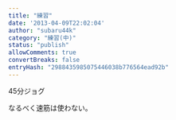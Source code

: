 ```yaml
---
title: "練習"
date: '2013-04-09T22:02:04'
author: "subaru44k"
category: "練習(中)"
status: "publish"
allowComments: true
convertBreaks: false
entryHash: "2988435985075446038b776564ead92b"
---
```

45分ジョグ

なるべく速筋は使わない。
